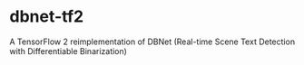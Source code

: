 # dbnet-tf2
A TensorFlow 2 reimplementation of DBNet (Real-time Scene Text Detection with Differentiable Binarization)
